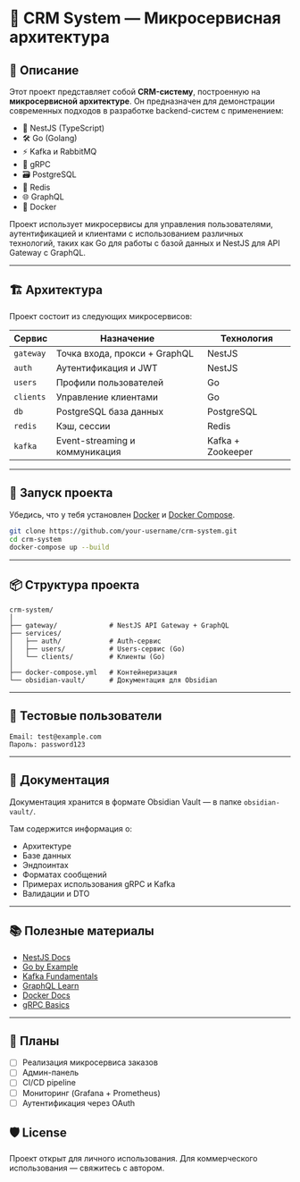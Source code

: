 
# 🧩 CRM System — Микросервисная архитектура

## 📌 Описание

Этот проект представляет собой **CRM-систему**, построенную на **микросервисной архитектуре**. Он предназначен для демонстрации современных подходов в разработке backend-систем с применением:

- 🔧 NestJS (TypeScript)
- 🛠 Go (Golang)
- ⚡ Kafka и RabbitMQ
- 🔗 gRPC
- 🗃 PostgreSQL
- 🔁 Redis
- 🌐 GraphQL
- 🐳 Docker

Проект использует микросервисы для управления пользователями, аутентификацией и клиентами с использованием различных технологий, таких как Go для работы с базой данных и NestJS для API Gateway с GraphQL.

---

## 🏗 Архитектура

Проект состоит из следующих микросервисов:

| Сервис        | Назначение                       | Технология   |
|---------------|----------------------------------|--------------|
| `gateway`     | Точка входа, прокси + GraphQL    | NestJS       |
| `auth`        | Аутентификация и JWT             | NestJS       |
| `users`       | Профили пользователей            | Go           |
| `clients`     | Управление клиентами             | Go           |
| `db`          | PostgreSQL база данных           | PostgreSQL   |
| `redis`       | Кэш, сессии                      | Redis        |
| `kafka`       | Event-streaming и коммуникация   | Kafka + Zookeeper |

---

## 🚀 Запуск проекта

Убедись, что у тебя установлен [Docker](https://www.docker.com/) и [Docker Compose](https://docs.docker.com/compose/).

```bash
git clone https://github.com/your-username/crm-system.git
cd crm-system
docker-compose up --build
```

---

## 📦 Структура проекта

```
crm-system/
│
├── gateway/             # NestJS API Gateway + GraphQL
├── services/
│   ├── auth/            # Auth-сервис
│   ├── users/           # Users-сервис (Go)
│   └── clients/         # Клиенты (Go)
│
├── docker-compose.yml   # Контейнеризация
└── obsidian-vault/      # Документация для Obsidian
```

---

## 🧪 Тестовые пользователи

```
Email: test@example.com
Пароль: password123
```

---

## 📖 Документация

Документация хранится в формате Obsidian Vault — в папке `obsidian-vault/`.

Там содержится информация о:

- Архитектуре
- Базе данных
- Эндпоинтах
- Форматах сообщений
- Примерах использования gRPC и Kafka
- Валидации и DTO

---

## 📚 Полезные материалы

- [NestJS Docs](https://docs.nestjs.com/)
- [Go by Example](https://gobyexample.com/)
- [Kafka Fundamentals](https://www.confluent.io/learn/)
- [GraphQL Learn](https://graphql.org/learn/)
- [Docker Docs](https://docs.docker.com/)
- [gRPC Basics](https://grpc.io/docs/)

---

## 📌 Планы

- [ ] Реализация микросервиса заказов
- [ ] Админ-панель
- [ ] CI/CD pipeline
- [ ] Мониторинг (Grafana + Prometheus)
- [ ] Аутентификация через OAuth

## 🛡 License

Проект открыт для личного использования. Для коммерческого использования — свяжитесь с автором.
